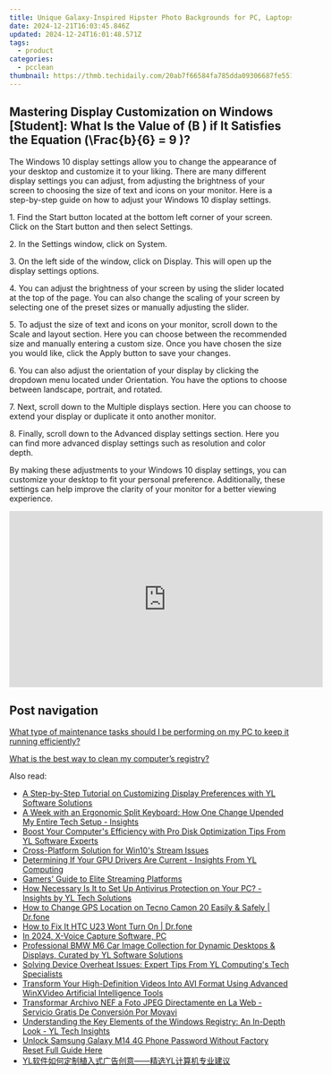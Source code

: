 ```yaml
---
title: Unique Galaxy-Inspired Hipster Photo Backgrounds for PC, Laptops – Powered by YL Software Solutions
date: 2024-12-21T16:03:45.846Z
updated: 2024-12-24T16:01:48.571Z
tags:
  - product
categories:
  - pcclean
thumbnail: https://thmb.techidaily.com/20ab7f66584fa785dda09306687fe5514b5df7248e5883b6a60111ac7e9c70d6.jpg
---
```


## Mastering Display Customization on Windows [Student]: What Is the Value of \(B \) if It Satisfies the Equation \(\Frac{b}{6} = 9 \)?

The Windows 10 display settings allow you to change the appearance of your desktop and customize it to your liking. There are many different display settings you can adjust, from adjusting the brightness of your screen to choosing the size of text and icons on your monitor. Here is a step-by-step guide on how to adjust your Windows 10 display settings. 

1\. Find the Start button located at the bottom left corner of your screen. Click on the Start button and then select Settings.

2\. In the Settings window, click on System.

3\. On the left side of the window, click on Display. This will open up the display settings options. 

4\. You can adjust the brightness of your screen by using the slider located at the top of the page. You can also change the scaling of your screen by selecting one of the preset sizes or manually adjusting the slider.

5\. To adjust the size of text and icons on your monitor, scroll down to the Scale and layout section. Here you can choose between the recommended size and manually entering a custom size. Once you have chosen the size you would like, click the Apply button to save your changes.

6\. You can also adjust the orientation of your display by clicking the dropdown menu located under Orientation. You have the options to choose between landscape, portrait, and rotated.

7\. Next, scroll down to the Multiple displays section. Here you can choose to extend your display or duplicate it onto another monitor.

8\. Finally, scroll down to the Advanced display settings section. Here you can find more advanced display settings such as resolution and color depth. 

By making these adjustments to your Windows 10 display settings, you can customize your desktop to fit your personal preference. Additionally, these settings can help improve the clarity of your monitor for a better viewing experience.

<!-- affiliate ads begin -->
<iframe width="560" height="315" src="https://www.youtube.com/embed/q4-YQ9Wjtfg?si=6afn1fydg_Wb9B8z" title="YouTube video player" frameborder="0" allow="accelerometer; autoplay; clipboard-write; encrypted-media; gyroscope; picture-in-picture; web-share" referrerpolicy="strict-origin-when-cross-origin" allowfullscreen></iframe>
<!-- affiliate ads end -->

## Post navigation

[What type of maintenance tasks should I be performing on my PC to keep it running efficiently?](https://tools.techidaily.com/pcclean/products/)

[What is the best way to clean my computer’s registry?](https://tools.techidaily.com/pcclean/products/)

<ins class="adsbygoogle"
     style="display:block"
     data-ad-format="autorelaxed"
     data-ad-client="ca-pub-7571918770474297"
     data-ad-slot="1223367746"></ins>

<ins class="adsbygoogle"
     style="display:block"
     data-ad-client="ca-pub-7571918770474297"
     data-ad-slot="8358498916"
     data-ad-format="auto"
     data-full-width-responsive="true"></ins>

<span class="atpl-alsoreadstyle">Also read:</span>
<div><ul>
<li><a href="https://discover-amazing.techidaily.com/a-step-by-step-tutorial-on-customizing-display-preferences-with-yl-software-solutions/"><u>A Step-by-Step Tutorial on Customizing Display Preferences with YL Software Solutions</u></a></li>
<li><a href="https://hardware-help.techidaily.com/a-week-with-an-ergonomic-split-keyboard-how-one-change-upended-my-entire-tech-setup-insights/"><u>A Week with an Ergonomic Split Keyboard: How One Change Upended My Entire Tech Setup - Insights</u></a></li>
<li><a href="https://discover-amazing.techidaily.com/boost-your-computers-efficiency-with-pro-disk-optimization-tips-from-yl-software-experts/"><u>Boost Your Computer's Efficiency with Pro Disk Optimization Tips From YL Software Experts</u></a></li>
<li><a href="https://graphic-issues.techidaily.com/cross-platform-solution-for-win10s-stream-issues/"><u>Cross-Platform Solution for Win10's Stream Issues</u></a></li>
<li><a href="https://discover-amazing.techidaily.com/determining-if-your-gpu-drivers-are-current-insights-from-yl-computing/"><u>Determining If Your GPU Drivers Are Current - Insights From YL Computing</u></a></li>
<li><a href="https://fox-friendly.techidaily.com/gamers-guide-to-elite-streaming-platforms/"><u>Gamers' Guide to Elite Streaming Platforms</u></a></li>
<li><a href="https://discover-amazing.techidaily.com/how-necessary-is-it-to-set-up-antivirus-protection-on-your-pc-insights-by-yl-tech-solutions/"><u>How Necessary Is It to Set Up Antivirus Protection on Your PC? - Insights by YL Tech Solutions</u></a></li>
<li><a href="https://fix-guide.techidaily.com/how-to-change-gps-location-on-tecno-camon-20-easily-and-safely-drfone-by-drfone-virtual-android/"><u>How to Change GPS Location on Tecno Camon 20 Easily & Safely | Dr.fone</u></a></li>
<li><a href="https://change-location.techidaily.com/how-to-fix-it-htc-u23-wont-turn-on-drfone-by-drfone-fix-android-problems-fix-android-problems/"><u>How to Fix It HTC U23 Wont Turn On | Dr.fone</u></a></li>
<li><a href="https://remote-screen-capture.techidaily.com/in-2024-x-voice-capture-software-pc/"><u>In 2024, X-Voice Capture Software, PC</u></a></li>
<li><a href="https://discover-amazing.techidaily.com/professional-bmw-m6-car-image-collection-for-dynamic-desktops-and-displays-curated-by-yl-software-solutions/"><u>Professional BMW M6 Car Image Collection for Dynamic Desktops & Displays, Curated by YL Software Solutions</u></a></li>
<li><a href="https://discover-amazing.techidaily.com/solving-device-overheat-issues-expert-tips-from-yl-computings-tech-specialists/"><u>Solving Device Overheat Issues: Expert Tips From YL Computing's Tech Specialists</u></a></li>
<li><a href="https://eaxpv-info.techidaily.com/transform-your-high-definition-videos-into-avi-format-using-advanced-winxvideo-artificial-intelligence-tools/"><u>Transform Your High-Definition Videos Into AVI Format Using Advanced WinXVideo Artificial Intelligence Tools</u></a></li>
<li><a href="https://some-tips.techidaily.com/transformar-archivo-nef-a-foto-jpeg-directamente-en-la-web-servicio-gratis-de-conversion-por-movavi/"><u>Transformar Archivo NEF a Foto JPEG Directamente en La Web - Servicio Gratis De Conversión Por Movavi</u></a></li>
<li><a href="https://discover-amazing.techidaily.com/understanding-the-key-elements-of-the-windows-registry-an-in-depth-look-yl-tech-insights/"><u>Understanding the Key Elements of the Windows Registry: An In-Depth Look - YL Tech Insights</u></a></li>
<li><a href="https://android-unlock.techidaily.com/unlock-samsung-galaxy-m14-4g-phone-password-without-factory-reset-full-guide-here-by-drfone-android/"><u>Unlock Samsung Galaxy M14 4G Phone Password Without Factory Reset Full Guide Here</u></a></li>
<li><a href="https://discover-amazing.techidaily.com/1732517476265-ylyl/"><u>YL软件如何定制植入式广告创意——精选YL计算机专业建议</u></a></li>
</ul></div>

